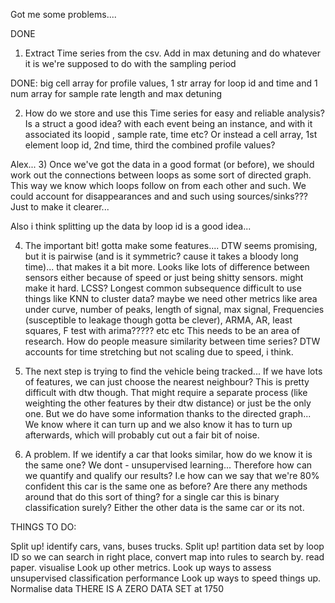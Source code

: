 Got me some problems....

DONE

1) Extract Time series from the csv. Add in max detuning and do whatever it is we're supposed to do  with the sampling period

DONE: big cell array for profile values, 1 str array for loop id and time and 1 num array for sample rate length and max detuning

2) How do we store and use this Time series for easy and reliable analysis? Is a struct a good idea? with each event 
   being an instance, and with it associated its loopid , sample rate, time etc? Or instead a cell array, 1st element loop id,
   2nd time, third the combined profile values?
   
Alex...
3) Once we've got the data in a good format (or before), we should work out the connections between loops as some sort of 
   directed graph. This way we know which loops follow on from each other and such. We could account for disappearances and 
   and such using sources/sinks??? Just to make it clearer...

Also i think splitting up the data by loop id is a good idea...


4) The important bit! gotta make some features.... DTW seems promising, but it is pairwise (and is it symmetric? cause it takes   a   bloody long time)... that makes it a bit more. Looks like lots of difference between sensors either because of speed or just being shitty sensors. might make it hard. LCSS? Longest common subsequence
   difficult to use things like KNN to cluster data? maybe we need other metrics like area under curve, number of peaks, 
   length of signal, max signal, Frequencies (susceptible to leakage though gotta be clever), ARMA, AR, least squares, F test with arima?????  etc etc This needs to be an area of research. How do people measure similarity between time 
   series? DTW accounts for time stretching but not scaling due to speed, i think. 
   
5) The next step is trying to find the vehicle being tracked... If we have lots of features, we can just choose the
   nearest neighbour? This is pretty difficult with dtw though. That might require a separate process (like weighting the 
   other features by their dtw distance) or just be the only one.  But we do have some information
   thanks to the directed graph... We know where it can turn up and we also know it has to turn up afterwards, which will
   probably cut out a fair bit of noise.
   
   
 6) A problem. If we identify a car that looks similar, how do we know it is the same one? We dont - unsupervised learning...
    Therefore how can we quantify and qualify our results? I.e how can we say that we're 80% confident this car is the same 
    one as before? Are there any methods around that do this sort of thing? for a single car this is binary  classification
    surely? Either the other data is the same car or its not. 



THINGS TO DO:

Split up! identify  cars, vans, buses trucks.
Split up! partition data set by loop ID so we can search in right place, convert map into rules to search by.
read paper.
visualise
Look up other metrics. 
Look up ways to assess unsupervised classification performance
Look up ways to speed things up.
Normalise data
THERE IS A ZERO DATA SET at 1750

 

